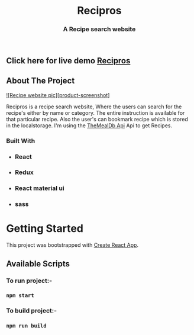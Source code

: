 <!-- PROJECT LOGO -->
<br />
<p align="center">

  <h1 align="center">Recipros</h1>

  <h3 align="center">
    A Recipe search website
  </h3>
 <br />
 
 ## Click here for live demo   <a href="https://github.com/othneildrew/Best-README-Template">Recipros</a>

</p>

<!-- ABOUT THE PROJECT -->

## About The Project

[![Recipe website pic][product-screenshot]](https://raw.githubusercontent.com/Sumukha210/Recipros-website/master/public/assets/Annotation%202021-01-29%20234435.png)

Recipros is a recipe search website, Where the users can search for the recipe's either by name or category. The entire instruction is available for that particular recipe. Also the user's can bookmark recipe which is stored in the localstorage. I'm using the [TheMealDb Api](https://www.themealdb.com/api.php) Api to get Recipes.

### Built With

- ### React
- ### Redux
- ### React material ui
- ### sass

<!-- GETTING STARTED -->

# Getting Started

This project was bootstrapped with [Create React App](https://github.com/facebook/create-react-app).

## Available Scripts

### To run project:-

### `npm start`

### To build project:-

### `npm run build`
